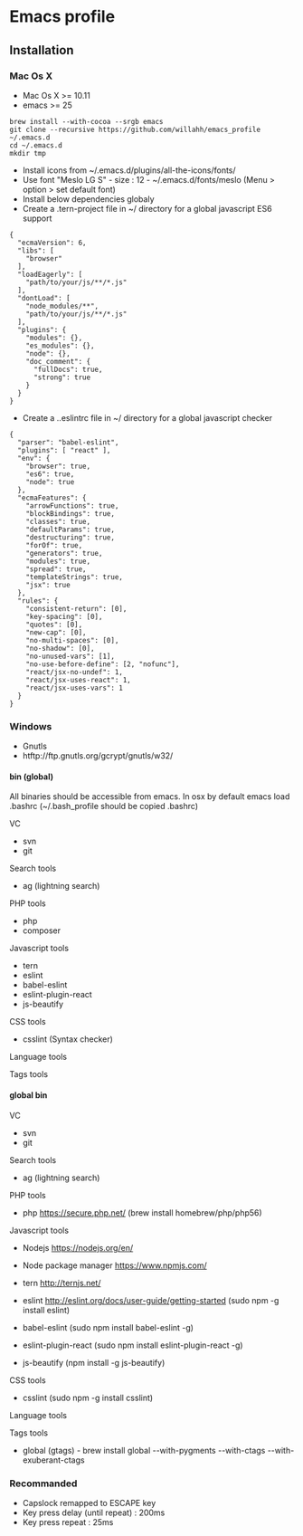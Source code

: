 # Emacs profile

## Installation

### Mac Os X
- Mac Os X >= 10.11
- emacs >= 25

```{r, engine='bash', count_lines}
brew install --with-cocoa --srgb emacs
git clone --recursive https://github.com/willahh/emacs_profile ~/.emacs.d
cd ~/.emacs.d
mkdir tmp
```
- Install icons from ~/.emacs.d/plugins/all-the-icons/fonts/
- Use font "Meslo LG S" - size : 12 -  ~/.emacs.d/fonts/meslo (Menu > option > set default font)
- Install below dependencies globaly
- Create a .tern-project file in ~/ directory for a global javascript ES6 support
```{r, engine='bash', count_lines}
{
  "ecmaVersion": 6,
  "libs": [
    "browser"
  ],
  "loadEagerly": [
    "path/to/your/js/**/*.js"
  ],
  "dontLoad": [
    "node_modules/**",
    "path/to/your/js/**/*.js"
  ],
  "plugins": {
    "modules": {},
    "es_modules": {},
    "node": {},
    "doc_comment": {
      "fullDocs": true,
      "strong": true
    }
  }
}
```
- Create a ..eslintrc file in ~/ directory for a global javascript checker
```{r, engine='bash', count_lines}
{
  "parser": "babel-eslint",
  "plugins": [ "react" ],
  "env": {
    "browser": true,
    "es6": true,
    "node": true
  },
  "ecmaFeatures": {
    "arrowFunctions": true,
    "blockBindings": true,
    "classes": true,
    "defaultParams": true,
    "destructuring": true,
    "forOf": true,
    "generators": true,
    "modules": true,
    "spread": true,
    "templateStrings": true,
    "jsx": true
  },
  "rules": {
    "consistent-return": [0],
    "key-spacing": [0],
    "quotes": [0],
    "new-cap": [0],
    "no-multi-spaces": [0],
    "no-shadow": [0],
    "no-unused-vars": [1],
    "no-use-before-define": [2, "nofunc"],
    "react/jsx-no-undef": 1,
    "react/jsx-uses-react": 1,
    "react/jsx-uses-vars": 1
  }
}
```


### Windows
  - Gnutls
  - htftp://ftp.gnutls.org/gcrypt/gnutls/w32/

#### bin (global)
All binaries should be accessible from emacs.
In osx by default emacs load .bashrc (~/.bash_profile should be copied .bashrc)

VC
- svn
- git

Search tools
- ag (lightning search)

PHP tools
- php
- composer

Javascript tools
- tern
- eslint
- babel-eslint
- eslint-plugin-react
- js-beautify

CSS tools
- csslint (Syntax checker)

Language tools
<!-- - ispell -->

Tags tools
<!-- - ctags -->
<!-- - tags -->
<!-- - cscope -->
<!-- - Global -->
<!-- - gtags -->

#### global bin 
VC
- svn
- git

Search tools
- ag (lightning search)

PHP tools
- php
  https://secure.php.net/
  (brew install homebrew/php/php56)

Javascript tools
- Nodejs
  https://nodejs.org/en/
  
- Node package manager
  https://www.npmjs.com/

- tern
  http://ternjs.net/
  
- eslint
  http://eslint.org/docs/user-guide/getting-started
  (sudo npm -g install eslint)
  
- babel-eslint
  (sudo npm install babel-eslint -g)

- eslint-plugin-react
  (sudo npm install eslint-plugin-react -g)
  
- js-beautify (npm install -g js-beautify)

CSS tools
- csslint (sudo npm -g install csslint)

Language tools
<!-- - ispell - brew install ispell --witch-lang-fr -->

Tags tools
 - global (gtags) - brew install global --with-pygments --with-ctags --with-exuberant-ctags

<!-- - tags https://github.com/leoliu/ggtags/wiki/Install-Global-with-support-for-exuberant-ctags -->
<!-- - gtags - brew install global (gtags) -->
<!-- - ctags - brew install --HEAD ctags -->
<!-- - cscope - brew install cscope -->
<!-- - Global - brew install global --with-exuberant-ctags -->


### Recommanded
- Capslock remapped to ESCAPE key
- Key press delay (until repeat) : 200ms
- Key press repeat : 25ms